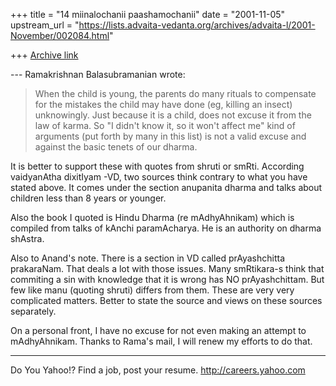 +++
title = "14 miinalochanii paashamochanii"
date = "2001-11-05"
upstream_url = "https://lists.advaita-vedanta.org/archives/advaita-l/2001-November/002084.html"

+++
[Archive link](https://lists.advaita-vedanta.org/archives/advaita-l/2001-November/002084.html)

--- Ramakrishnan Balasubramanian <balasr at YAHOO.COM> wrote:
> When the child is young, the parents do many rituals
> to compensate for the mistakes the child may have done
> (eg, killing an insect) unknowingly. Just because it
> is a child, does not excuse it from the law of karma.
> So "I didn't know it, so it won't affect me" kind of
> arguments (put forth by many in this list) is not a
> valid excuse and against the basic tenets of our
> dharma.

It is better to support these with quotes from shruti or smRti.
According vaidyanAtha dixitIyam -VD, two sources think contrary to what
you have stated above. It comes under the section anupanita dharma and
talks about children less than 8 years or younger.


Also the book I quoted is Hindu Dharma (re mAdhyAhnikam) which is
compiled from talks of kAnchi paramAcharya. He is an authority on
dharma shAstra.

Also to Anand's note. There is a section in VD called prAyashchitta
prakaraNam. That deals a lot with those issues. Many smRtikara-s think
that commiting a sin with knowledge that it is wrong has NO
prAyashchittam.  But few like manu (quoting shruti) differs from them.
These are very very complicated matters. Better to state the source and
views on these sources separately.

On a personal front, I have no excuse for not even making an attempt to
mAdhyAhnikam. Thanks to Rama's mail, I will renew my efforts to do
that.



__________________________________________________
Do You Yahoo!?
Find a job, post your resume.
http://careers.yahoo.com

